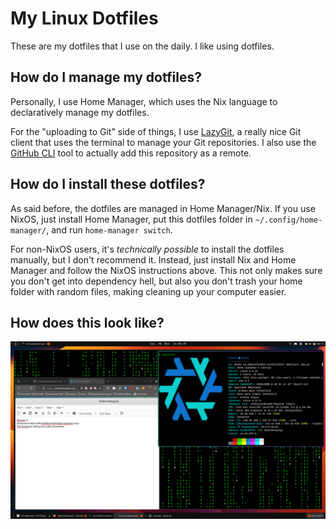 # My Linux Dotfiles
These are my dotfiles that I use on the daily. I like using dotfiles.

## How do I manage my dotfiles?
Personally, I use Home Manager, which uses the Nix language to declaratively manage my dotfiles.

For the "uploading to Git" side of things, I use [LazyGit](https://github.com/jesseduffield/lazygit), a really nice Git client that uses the terminal to manage your Git repositories. I also use the [GitHub CLI](https://github.com/cli/cli) tool to actually add this repository as a remote.

## How do I install these dotfiles?
As said before, the dotfiles are managed in Home Manager/Nix. If you use NixOS, just install Home Manager, put this dotfiles folder in `~/.config/home-manager/`, and run `home-manager switch`.

For non-NixOS users, it's *technically possible* to install the dotfiles manually, but I don't recommend it. Instead, just install Nix and Home Manager and follow the NixOS instructions above. This not only makes sure you don't get into dependency hell, but also you don't trash your home folder with random files, making cleaning up your computer easier.

## How does this look like?
![this is a screenshot of the dotfiles postinstalation also hi what are you doing here?](https://github.com/FormunaGit/dotfiles/blob/main/Images/screenshot-1.png?raw=true)
